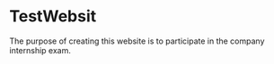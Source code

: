 # TestWebsit
The purpose of creating this website is to participate in the company internship exam.
